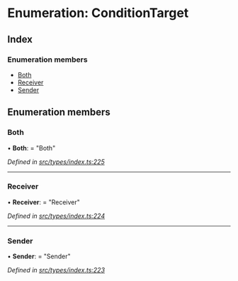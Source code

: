 # Enumeration: ConditionTarget

## Index

### Enumeration members

* [Both](conditiontarget.md#both)
* [Receiver](conditiontarget.md#receiver)
* [Sender](conditiontarget.md#sender)

## Enumeration members

###  Both

• **Both**: = "Both"

*Defined in [src/types/index.ts:225](https://github.com/PolymathNetwork/polymesh-sdk/blob/44d12f59/src/types/index.ts#L225)*

___

###  Receiver

• **Receiver**: = "Receiver"

*Defined in [src/types/index.ts:224](https://github.com/PolymathNetwork/polymesh-sdk/blob/44d12f59/src/types/index.ts#L224)*

___

###  Sender

• **Sender**: = "Sender"

*Defined in [src/types/index.ts:223](https://github.com/PolymathNetwork/polymesh-sdk/blob/44d12f59/src/types/index.ts#L223)*
